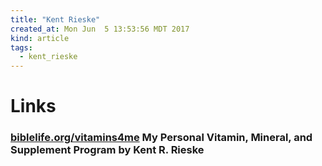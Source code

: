 ```yaml
---
title: "Kent Rieske"
created_at: Mon Jun  5 13:53:56 MDT 2017
kind: article
tags:
  - kent_rieske
---
```


<h1>Links</h1>

<h3>
  <a href="http://www.biblelife.org/vitamins4me.htm" target="_blank">biblelife.org/vitamins4me</a>
  My Personal Vitamin, Mineral, and Supplement Program by Kent R. Rieske
</h3>

<!--
html boilerplate
<a href="" target="_blank"></a>
<a name=""></a>
<img src="" width="400px">
<ul>
  <li></li>
</ul>
<pre>
</pre>
<pre><code>
</code></pre>
<math xmlns='http://www.w3.org/1998/Math/MathML' display='block'>
</math>
-->
